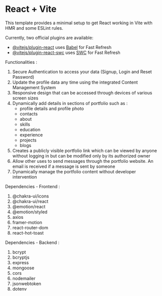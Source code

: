 # React + Vite

This template provides a minimal setup to get React working in Vite with HMR and some ESLint rules.

Currently, two official plugins are available:

- [@vitejs/plugin-react](https://github.com/vitejs/vite-plugin-react/blob/main/packages/plugin-react/README.md) uses [Babel](https://babeljs.io/) for Fast Refresh
- [@vitejs/plugin-react-swc](https://github.com/vitejs/vite-plugin-react-swc) uses [SWC](https://swc.rs/) for Fast Refresh


Functionalities :

1. Secure Authentication to access your data (Signup, Login and Reset Password)
2. Update the profile data any time using the integrated Content Management System
3. Responsive design that can be accessed through devices of various screen sizes
4. Dynamically add details in sections of portfolio such as :
    - profile details and profile photo
    - contacts
    - about
    - skills
    - education
    - experience
    - projects
    - blogs
5. Creates a publicly visible portfolio link which can be viewed by anyone without logging in but can be modified only by its authorized owner
6. Allow other uses to send messages through the portfolio website. An email is received if a message is sent by someone
7. Dynamically manage the portfolio content without developer intervention


Dependencies - Frontend :
1. @chakra-ui/icons
2. @chakra-ui/react
3. @emotion/react
4. @emotion/styled
5. axios
6. framer-motion
7. react-router-dom
8. react-hot-toast

Dependencies - Backend :
1. bcrypt
2. bcryptjs
3. express
4. mongoose
5. cors
6. nodemailer
7. jsonwebtoken
8. dotenv